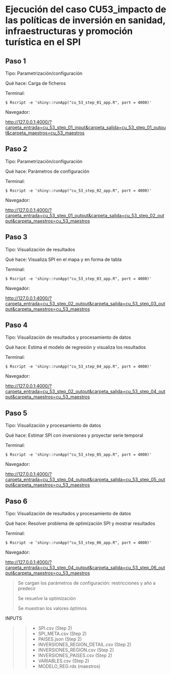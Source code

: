 Ejecución del caso CU53_impacto de las políticas de inversión en sanidad, infraestructuras y promoción turística en el SPI
========================================================================


Paso 1
------

Tipo: Parametrización/configuración

Qué hace: Carga de ficheros


Terminal:

````
$ Rscript -e 'shiny::runApp("cu_53_step_01_app.R", port = 4000)'
````

Navegador:

http://127.0.0.1:4000/?carpeta_entrada=cu_53_step_01_input&carpeta_salida=cu_53_step_01_output&carpeta_maestros=cu_53_maestros


Paso 2
------

Tipo: Parametrización/configuración

Qué hace: Parámetros de configuración

Terminal:

````
$ Rscript -e 'shiny::runApp("cu_53_step_02_app.R", port = 4000)'
````

Navegador:

http://127.0.0.1:4000/?carpeta_entrada=cu_53_step_01_output&carpeta_salida=cu_53_step_02_output&carpeta_maestros=cu_53_maestros



Paso 3
------

Tipo: Visualización de resultados

Qué hace: Visualiza SPI en el mapa y en forma de tabla

Terminal:

````
$ Rscript -e 'shiny::runApp("cu_53_step_03_app.R", port = 4000)'
````

Navegador:

http://127.0.0.1:4000/?carpeta_entrada=cu_53_step_02_output&carpeta_salida=cu_53_step_03_output&carpeta_maestros=cu_53_maestros



Paso 4
------

Tipo: Visualización de resultados y procesamiento de datos

Qué hace: Estima el modelo de regresión y visualiza los resultados


Terminal:

````
$ Rscript -e 'shiny::runApp("cu_53_step_04_app.R", port = 4000)'
````

Navegador:

http://127.0.0.1:4000/?carpeta_entrada=cu_53_step_02_output&carpeta_salida=cu_53_step_04_output&carpeta_maestros=cu_53_maestros




Paso 5
------

Tipo: Visualización y procesamiento de datos

Qué hace: Estimar SPI con inversiones y proyectar serie temporal


Terminal:

````
$ Rscript -e 'shiny::runApp("cu_53_step_05_app.R", port = 4000)'
````


Navegador:

http://127.0.0.1:4000/?carpeta_entrada=cu_53_step_04_output&carpeta_salida=cu_53_step_05_output&carpeta_maestros=cu_53_maestros

Paso 6
------

Tipo: Visualización de resultados y procesamiento de datos

Qué hace: Resolver problema de optimización SPI y mostrar resultados

Terminal:

````
$ Rscript -e 'shiny::runApp("cu_53_step_06_app.R", port = 4000)'
````

Navegador:

http://127.0.0.1:4000/?carpeta_entrada=cu_53_step_04_output&carpeta_salida=cu_53_step_06_output&carpeta_maestros=cu_53_maestros

>Se cargan los parámetros de configuración: restricciones y año a predecir
>
>Se resuelve la optimización
>
>Se muestran los valores óptimos

INPUTS
>> * SPI.csv (Step 2)
>> * SPI_META.csv (Step 2)
>> * PAISES.json (Step 2)
>> * INVERSIONES_REGION_DETAIL.csv (Step 2)
>> * INVERSIONES_REGION.csv (Step 2)
>> * INVERSIONES_PAISES.csv (Step 2)
>> * VARIABLES.csv (Step 2)
>> * MODELO_REG.rds (maestros)


